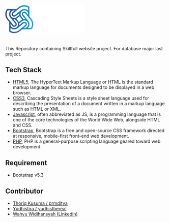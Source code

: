 <img align="center" src="public/img/logo.png" width="250" />

#

This Repository containing Skillfull website project. For database major last project.

## Tech Stack

- [HTML5](), The HyperText Markup Language or HTML is the standard markup language for documents designed to be displayed in a web browser.
- [CSS3](), Cascading Style Sheets is a style sheet language used for describing the presentation of a document written in a markup language such as HTML or XML.
- [Javascript](), often abbreviated as JS, is a programming language that is one of the core technologies of the World Wide Web, alongside HTML and CSS.
- [Bootstrap](), Bootstrap is a free and open-source CSS framework directed at responsive, mobile-first front-end web development.
- [PHP](), PHP is a general-purpose scripting language geared toward web development.

## Requirement

- Bootstrap v5.3

## Contributor
  - [Thoriq Kusuma / prmditya](https://github.com/prmditya)
  - [Yudhistira / yudhisthereal](https://github.com/yudhisthereal)
  - [Wahyu Widihansyah (Linkedin)](https://www.linkedin.com/in/wahyu-widihansyah)

